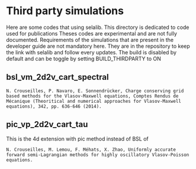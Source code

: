 # Third party simulations

Here are some codes that using selalib.
This directory is dedicated to code used for publications
Theses codes are experimental and are not fully documented.
Requirements of the simulations that are
present in the developer guide are not
mandatory here. They are in the repository to keep the link with selalib
and follow every updates. The build is disabled by default and can be toggle
by setting BUILD_THIRDPARTY to ON

## bsl_vm_2d2v_cart_spectral

~~~
N. Crouseilles, P. Navaro, E. Sonnendrücker, Charge conserving grid based methods for the Vlasov-Maxwell equations, Comptes Rendus de Mécanique (Theoritical and numerical approaches for Vlasov-Maxwell equations), 342, pp. 636-646 (2014).
~~~

## pic_vp_2d2v_cart_tau

This is the 4d extension with pic method instead of BSL of

~~~
N. Crouseilles, M. Lemou, F. Méhats, X. Zhao, Uniformly accurate forward semi-Lagrangian methods for highly oscillatory Vlasov-Poisson equations.
~~~
